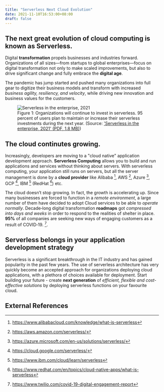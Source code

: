 ```yaml
---
title: "Serverless Next Cloud Evolution"
date: 2021-11-10T16:53:00+08:00
draft: false
---
```


## The next great evolution of cloud computing is known as Serverless.
Digital **transformation** propels businesses and industries forward. Organizations of all sizes—from startups to global enterprises—focus on digital transformation not only to make scaled improvements, but also to drive significant change and fully embrace the **digital age**. 

The pandemic has jump started and pushed many organizations into full gear to digitize their business models and transform with increased _business agility, resiliency, and velocity_, while driving new innovation and business values for the customers. 

<figure>
  <img src="../images/serverless-next-cloud-evolution.png" alt="Serverless in the enterprise, 2021">
  <figcaption>Figure 1: Organizations will continue to invest in serverless. 95 percent of users plan to maintain or increase their serverless investments during the next year. (Source: <a href="https://www.ibm.com/downloads/cas/ZJLWQOAQ">'Serverless in the enterprise, 2021' (PDF, 1.8 MB)</a>)</figcaption>
</figure>

## The cloud continutes growing. 

Increasingly, developers are moving to a "cloud native" application development approach. **Serverless Computing** allows you to build and run applications and services without thinking about servers. With serverless computing, your application still runs on servers, but all the server management is done by a **cloud provider** like Alibaba [^1], AWS [^2], Azure [^3], GCP [^4], IBM [^5] (RedHat [^6]) etc.

The cloud doesn’t stop growing. In fact, the growth is accelerating up. Since many businesses are forced to function in a _remote environment_, a large number of them have decided to adopt Cloud services to be able to _operate normally_. Decade‑long digital transformation **roadmaps** got _compressed into days and weeks_ in order to respond to the realities of shelter in place. **95%** of all companies are seeking new ways of engaging customers as a result of COVID‑19. [^7].

## Serverless belongs in your application development strategy

Serverless is a significant breakthrough in the IT industry and has gained popularity in the past few years. The use of serverless architecture has very quickly become an accepted approach for organizations deploying cloud applications, with a plethora of choices available for deployment. Start building your future - create **next generation** of _efficient, flexible and cost-effective solutions_ by deploying serverless functions on your favourite cloud.

## External References
[^1]: https://www.alibabacloud.com/knowledge/what-is-serverless
[^2]: https://aws.amazon.com/serverless/
[^3]: https://azure.microsoft.com/en-us/solutions/serverless/
[^4]: https://cloud.google.com/serverless/
[^5]: https://www.ibm.com/cloud/learn/serverless
[^6]: https://www.redhat.com/en/topics/cloud-native-apps/what-is-serverless
[^7]: https://www.twilio.com/covid-19-digital-engagement-report
